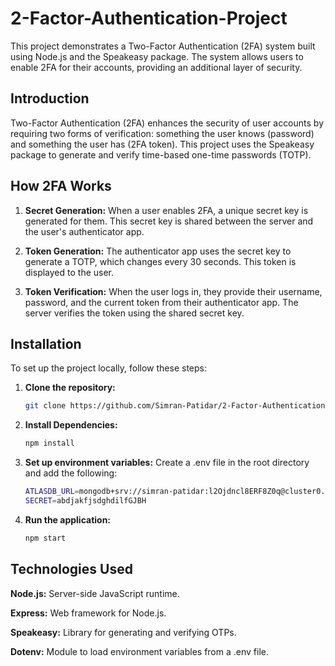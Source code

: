 ﻿# 2-Factor-Authentication-Project
This project demonstrates a Two-Factor Authentication (2FA) system built using Node.js and the Speakeasy package. The system allows users to enable 2FA for their accounts, providing an additional layer of security.

## Introduction
Two-Factor Authentication (2FA) enhances the security of user accounts by requiring two forms of verification: something the user knows (password) and something the user has (2FA token). This project uses the Speakeasy package to generate and verify time-based one-time passwords (TOTP).

## How 2FA Works
1. **Secret Generation:**
When a user enables 2FA, a unique secret key is generated for them. This secret key is shared between the server and the user's authenticator app.

2. **Token Generation:**
The authenticator app uses the secret key to generate a TOTP, which changes every 30 seconds. This token is displayed to the user.

3. **Token Verification:**
When the user logs in, they provide their username, password, and the current token from their authenticator app. The server verifies the token using the shared secret key.

## Installation
To set up the project locally, follow these steps:

1. **Clone the repository:**
   ```sh
   git clone https://github.com/Simran-Patidar/2-Factor-Authentication-Project.git

2. **Install Dependencies:**
   ```sh
   npm install
   
3. **Set up environment variables:**
   Create a .env file in the root directory and add the following:
   ```sh
   ATLASDB_URL=mongodb+srv://simran-patidar:l2Ojdncl8ERF8Z0q@cluster0.czjklzb.mongodb.net/?retryWrites=true&w=majority&appName=Cluster0
   SECRET=abdjakfjsdghdilfGJBH
   
4. **Run the application:**
   ```sh
   npm start

## Technologies Used
**Node.js:** Server-side JavaScript runtime.

**Express:** Web framework for Node.js.

**Speakeasy:** Library for generating and verifying OTPs.

**Dotenv:** Module to load environment variables from a .env file.


